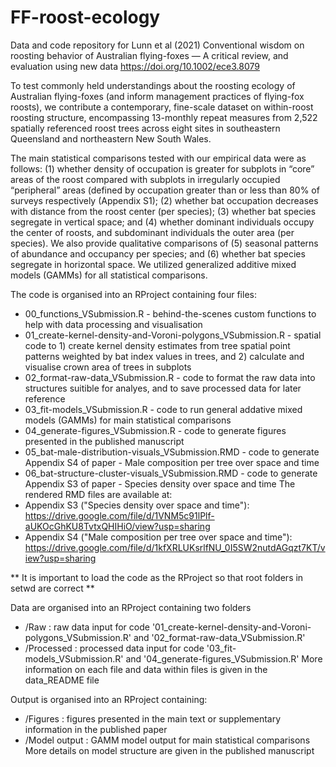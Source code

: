 # FF-roost-ecology
Data and code repository for Lunn et al (2021) Conventional wisdom on roosting behavior of Australian flying-foxes — A critical review, and evaluation using new data <https://doi.org/10.1002/ece3.8079>

To test commonly held understandings about the roosting ecology of Australian flying-foxes (and inform management practices of flying-fox roosts), we contribute a contemporary, fine-scale dataset on within-roost roosting structure, encompassing 13-monthly repeat measures from 2,522 spatially referenced roost trees across eight sites in southeastern Queensland and northeastern New South Wales. 

The main statistical comparisons tested with our empirical data were as follows: (1) whether density of occupation is greater for subplots in “core” areas of the roost compared with subplots in irregularly occupied “peripheral” areas (defined by occupation greater than or less than 80% of surveys respectively (Appendix S1); (2) whether bat occupation decreases with distance from the roost center (per species); (3) whether bat species segregate in vertical space; and (4) whether dominant individuals occupy the center of roosts, and subdominant individuals the outer area (per species). We also provide qualitative comparisons of (5) seasonal patterns of abundance and occupancy per species; and (6) whether bat species segregate in horizontal space. We utilized generalized additive mixed models (GAMMs) for all statistical comparisons.

The code is organised into an RProject containing four files:
- 00_functions_VSubmission.R - behind-the-scenes custom functions to help with data processing and visualisation
- 01_create-kernel-density-and-Voroni-polygons_VSubmission.R - spatial code to 1) create kernel density estimates from tree spatial point patterns weighted by bat index values in trees, and 2) calculate and visualise crown area of trees in subplots
- 02_format-raw-data_VSubmission.R - code to format the raw data into structures suitible for analyes, and to save processed data for later reference
- 03_fit-models_VSubmission.R - code to run general addative mixed models (GAMMs) for main statistical comparisons
- 04_generate-figures_VSubmission.R - code to generate figures presented in the published manuscript
- 05_bat-male-distribution-visuals_VSubmission.RMD - code to generate Appendix S4 of paper - Male composition per tree over space and time
- 06_bat-structure-cluster-visuals_VSubmission.RMD - code to generate Appendix S3 of paper - Species density over space and time
The rendered RMD files are available at:
- Appendix S3 ("Species density over space and time"): https://drive.google.com/file/d/1VNM5c91lPlf-aUKOcGhKU8TvtxQHIHiO/view?usp=sharing
- Appendix S4 ("Male composition per tree over space and time"): https://drive.google.com/file/d/1kfXRLUKsrlfNU_0I5SW2nutdAGqzt7KT/view?usp=sharing

** It is important to load the code as the RProject so that root folders in setwd are correct **

Data are organised into an RProject containing two folders
- /Raw : raw data input for code '01_create-kernel-density-and-Voroni-polygons_VSubmission.R' and '02_format-raw-data_VSubmission.R'
- /Processed : processed data input for code '03_fit-models_VSubmission.R' and '04_generate-figures_VSubmission.R'
More information on each file and data within files is given in the data_README file

Output is organised into an RProject containing:
- /Figures : figures presented in the main text or supplementary information in the published paper
- /Model output : GAMM model output for main statistical comparisons
More details on model structure are given in the published manuscript

